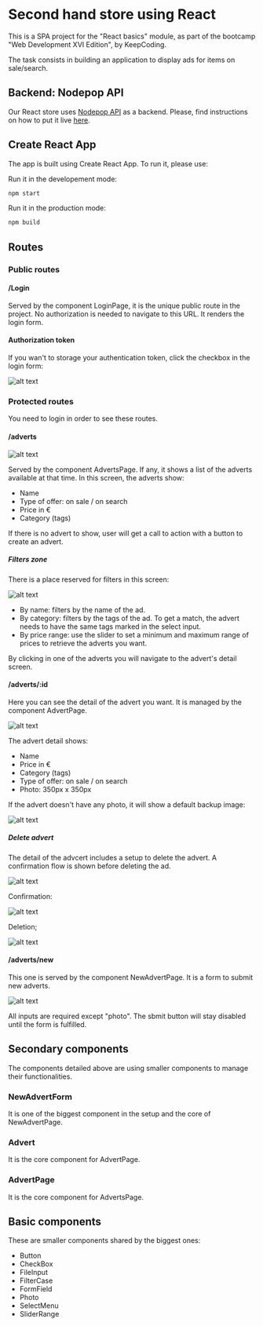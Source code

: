 # Second hand store using React

This is a SPA project for the "React basics" module, as part of the bootcamp "Web Development XVI Edition", by KeepCoding.

The task consists in building an application to display ads for items on sale/search.

## Backend: Nodepop API

Our React store uses [Nodepop API](https://github.com/davidjj76/nodepop-api) as a backend. Please, find instructions on how to put it live [here](https://github.com/davidjj76/nodepop-api).

## Create React App

The app is built using Create React App. To run it, please use:

Run it in the developement mode:

```sh
npm start
```

Run it in the production mode:

```sh
npm build
```

## Routes

### Public routes

#### /Login

Served by the component LoginPage, it is the unique public route in the project. No authorization is needed to navigate to this URL. It renders the login form.

#### Authorization token

If you wan't to storage your authentication token, click the checkbox in the login form:

![alt text](image.png)

### Protected routes

You need to login in order to see these routes.

#### /adverts

![alt text](image-2.png)

Served by the component AdvertsPage. If any, it shows a list of the adverts available at that time. In this screen, the adverts show:

- Name
- Type of offer: on sale / on search
- Price in €
- Category (tags)

If there is no advert to show, user will get a call to action with a button to create an advert.

##### Filters zone

There is a place reserved for filters in this screen:

![alt text](image-1.png)

- By name: filters by the name of the ad.
- By category: filters by the tags of the ad. To get a match, the advert needs to have the same tags marked in the select input.
- By price range: use the slider to set a minimum and maximum range of prices to retrieve the adverts you want.

By clicking in one of the adverts you will navigate to the advert's detail screen.

#### /adverts/:id

Here you can see the detail of the advert you want. It is managed by the component AdvertPage.

![alt text](image-4.png)

The advert detail shows:

- Name
- Price in €
- Category (tags)
- Type of offer: on sale / on search
- Photo: 350px x 350px

If the advert doesn't have any photo, it will show a default backup image:

![alt text](image-11.png)

##### Delete advert

The detail of the advcert includes a setup to delete the advert. A confirmation flow is shown before deleting the ad.

![alt text](image-7.png)

Confirmation:

![alt text](image-8.png)

Deletion;

![alt text](image-10.png)

#### /adverts/new

This one is served by the component NewAdvertPage. It is a form to submit new adverts.

![alt text](image-6.png)

All inputs are required except "photo". The sbmit button will stay disabled until the form is fulfilled.

## Secondary components

The components detailed above are using smaller components to manage their functionalities.

### NewAdvertForm

It is one of the biggest component in the setup and the core of NewAdvertPage.

### Advert

It is the core component for AdvertPage.

### AdvertPage

It is the core component for AdvertsPage.

## Basic components

These are smaller components shared by the biggest ones:

- Button
- CheckBox
- FileInput
- FilterCase
- FormField
- Photo
- SelectMenu
- SliderRange
